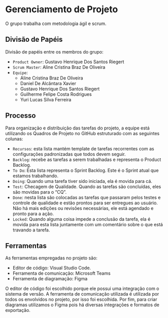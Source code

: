 # Gerenciamento de Projeto

O grupo trabalha com metodologia ágil e scrum.

## Divisão de Papéis

Divisão de papéis entre os membros do grupo:

- `Product Owner`: Gustavo Henrique Dos Santos Riegert
- `Scrum Master`: Aline Cristina Braz De Oliveira
- `Equipe`:
    - Aline Cristina Braz De Oliveira
    - Daniel De Alcântara Xavier
    - Gustavo Henrique Dos Santos Riegert
    - Guilherme Felipe Costa Rodrigues
    - Yuri Lucas Silva Ferreira

## Processo

Para organização e distribuição das tarefas do projeto, a equipe está utilizando os Quadros de Projeto no GitHub estruturado com as seguintes colunas:

- `Recursos`: esta lista mantém template de tarefas recorrentes com as configurações padronizadas que todos devem seguir.
- `Backlog`: recebe as tarefas a serem trabalhadas e representa o Product Backlog.
- `To Do`: Esta lista representa o Sprint Backlog. Este é o Sprint atual que estamos trabalhando.
- `Doing`: Quando uma tarefa tiver sido iniciada, ela é movida para cá.
- `Test`: Checagem de Qualidade. Quando as tarefas são concluídas, eles são movidas para o “CQ”.
- `Done`: nesta lista são colocadas as tarefas que passaram pelos testes e controle de qualidade e estão prontos para ser entregues ao usuário. Não há mais edições ou revisões necessárias, ele está agendado e pronto para a ação.
- `Locked`: Quando alguma coisa impede a conclusão da tarefa, ela é movida para esta lista juntamente com um comentário sobre o que está travando a tarefa.

## Ferramentas

As ferramentas empregadas no projeto são:

- Editor de código: Visual Studio Code.
- Ferramenta de comunicação: Microsoft Teams
- Ferramenta de diagramação: Figma

O editor de código foi escolhido porque ele possui uma integração com o sistema de versão.
A ferramenta de comunicação utilizada é utilizada por todos os envolvidos no projeto, por isso foi escolhida.
Por fim, para criar diagramas utilizamos o Figma pois há diversas integrações e formatos de exportação.
